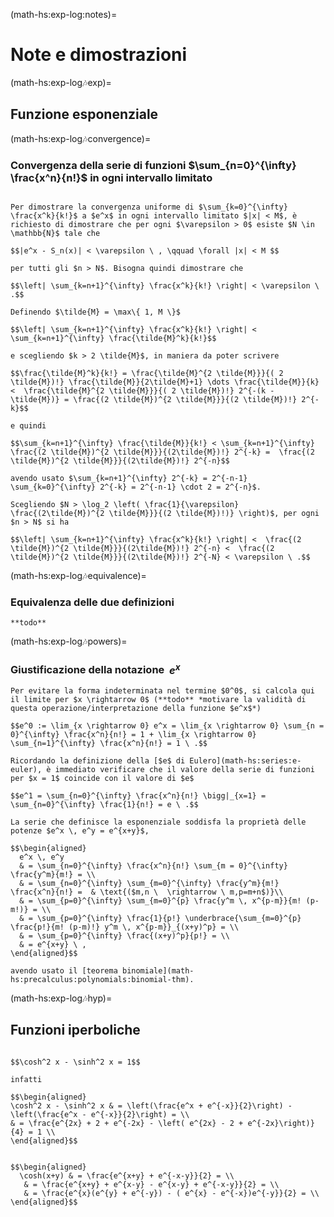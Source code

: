 (math-hs:exp-log:notes)=
# Note e dimostrazioni

(math-hs:exp-log:notes:exp)=
## Funzione esponenziale

(math-hs:exp-log:notes:convergence)=
### Convergenza della serie di funzioni $\sum_{n=0}^{\infty} \frac{x^n}{n!}$ in ogni intervallo limitato
```{dropdown} Convergenza della serie di funzioni $\sum_{n=0}^{\infty} \frac{x^n}{n!}$ in ogni intervallo limitato

Per dimostrare la convergenza uniforme di $\sum_{k=0}^{\infty} \frac{x^k}{k!}$ a $e^x$ in ogni intervallo limitato $|x| < M$, è richiesto di dimostrare che per ogni $\varepsilon > 0$ esiste $N \in \mathbb{N}$ tale che 

$$|e^x - S_n(x)| < \varepsilon \ , \qquad \forall |x| < M $$

per tutti gli $n > N$. Bisogna quindi dimostrare che 

$$\left| \sum_{k=n+1}^{\infty} \frac{x^k}{k!} \right| < \varepsilon \ .$$

Definendo $\tilde{M} = \max\{ 1, M \}$

$$\left| \sum_{k=n+1}^{\infty} \frac{x^k}{k!} \right| < \sum_{k=n+1}^{\infty} \frac{\tilde{M}^k}{k!}$$

e scegliendo $k > 2 \tilde{M}$, in maniera da poter scrivere 

$$\frac{\tilde{M}^k}{k!} = \frac{\tilde{M}^{2 \tilde{M}}}{( 2 \tilde{M})!} \frac{\tilde{M}}{2\tilde{M}+1} \dots \frac{\tilde{M}}{k} <  \frac{\tilde{M}^{2 \tilde{M}}}{( 2 \tilde{M})!} 2^{-(k - \tilde{M})} = \frac{(2 \tilde{M})^{2 \tilde{M}}}{(2 \tilde{M})!} 2^{-k}$$

e quindi

$$\sum_{k=n+1}^{\infty} \frac{\tilde{M}}{k!} < \sum_{k=n+1}^{\infty} \frac{(2 \tilde{M})^{2 \tilde{M}}}{(2\tilde{M})!} 2^{-k} =  \frac{(2 \tilde{M})^{2 \tilde{M}}}{(2\tilde{M})!} 2^{-n}$$

avendo usato $\sum_{k=n+1}^{\infty} 2^{-k} = 2^{-n-1} \sum_{k=0}^{\infty} 2^{-k} = 2^{-n-1} \cdot 2 = 2^{-n}$.

Scegliendo $N > \log_2 \left( \frac{1}{\varepsilon} \frac{(2\tilde{M})^{2 \tilde{M}}}{(2 \tilde{M})!)} \right)$, per ogni $n > N$ si ha 

$$\left| \sum_{k=n+1}^{\infty} \frac{x^k}{k!} \right| <  \frac{(2 \tilde{M})^{2 \tilde{M}}}{(2\tilde{M})!} 2^{-n} <  \frac{(2 \tilde{M})^{2 \tilde{M}}}{(2\tilde{M})!} 2^{-N} < \varepsilon \ .$$

```


(math-hs:exp-log:notes:equivalence)=
### Equivalenza delle due definizioni
```{dropdown} Equivalenza delle due definizioni
**todo**
```

(math-hs:exp-log:notes:powers)=
### Giustificazione della notazione $\ e^x$
```{dropdown} Giustificazione della notazione $\ e^x$ 
Per evitare la forma indeterminata nel termine $0^0$, si calcola qui il limite per $x \rightarrow 0$ (**todo** *motivare la validità di questa operazione/interpretazione della funzione $e^x$*)

$$e^0 := \lim_{x \rightarrow 0} e^x = \lim_{x \rightarrow 0} \sum_{n = 0}^{\infty} \frac{x^n}{n!} = 1 + \lim_{x \rightarrow 0} \sum_{n=1}^{\infty} \frac{x^n}{n!} = 1 \ .$$

Ricordando la definizione della [$e$ di Eulero](math-hs:series:e-euler), è immediato verificare che il valore della serie di funzioni per $x = 1$ coincide con il valore di $e$

$$e^1 = \sum_{n=0}^{\infty} \frac{x^n}{n!} \bigg|_{x=1} = \sum_{n=0}^{\infty} \frac{1}{n!} = e \ .$$

La serie che definisce la esponenziale soddisfa la proprietà delle potenze $e^x \, e^y = e^{x+y}$,

$$\begin{aligned}
  e^x \, e^y 
  & = \sum_{n=0}^{\infty} \frac{x^n}{n!} \sum_{m = 0}^{\infty} \frac{y^m}{m!} = \\
  & = \sum_{n=0}^{\infty} \sum_{m=0}^{\infty} \frac{y^m}{m!} \frac{x^n}{n!} =  & \text{($m,n \  \rightarrow \ m,p=m+n$)}\\
  & = \sum_{p=0}^{\infty} \sum_{m=0}^{p} \frac{y^m \, x^{p-m}}{m! (p-m!)} = \\
  & = \sum_{p=0}^{\infty} \frac{1}{p!} \underbrace{\sum_{m=0}^{p} \frac{p!}{m! (p-m)!} y^m \, x^{p-m}}_{(x+y)^p} = \\
  & = \sum_{p=0}^{\infty} \frac{(x+y)^p}{p!} = \\
  & = e^{x+y} \ ,
\end{aligned}$$

avendo usato il [teorema binomiale](math-hs:precalculus:polynomials:binomial-thm).

```

(math-hs:exp-log:notes:hyp)=
## Funzioni iperboliche

```{dropdown} Relazione fondamentale

$$\cosh^2 x - \sinh^2 x = 1$$

infatti

$$\begin{aligned}
\cosh^2 x - \sinh^2 x & = \left(\frac{e^x + e^{-x}}{2}\right) - \left(\frac{e^x - e^{-x}}{2}\right) = \\
& = \frac{e^{2x} + 2 + e^{-2x} - \left( e^{2x} - 2 + e^{-2x}\right)}{4} = 1 \\
\end{aligned}$$

```

```{dropdown} Somma e differenza

$$\begin{aligned}
  \cosh(x+y) & = \frac{e^{x+y} + e^{-x-y}}{2} = \\
   & = \frac{e^{x+y} + e^{x-y} - e^{x-y} + e^{-x-y}}{2} = \\
   & = \frac{e^{x}(e^{y} + e^{-y}) - ( e^{x} - e^{-x})e^{-y}}{2} = \\
\end{aligned}$$


```


